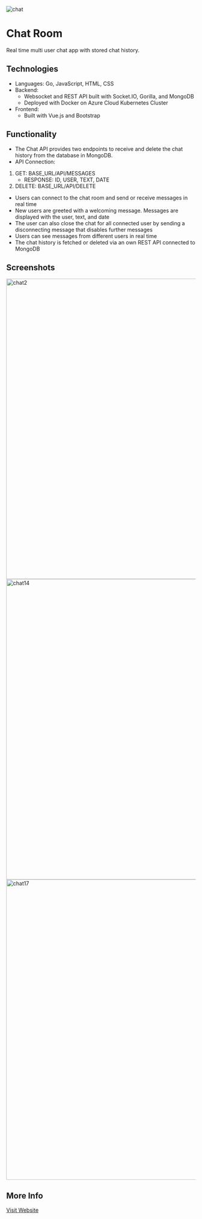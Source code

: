 ![chat](https://user-images.githubusercontent.com/36485235/185006091-4fb542c2-a61a-4854-85c2-cf883d15c52b.png)

# Chat Room
Real time multi user chat app with stored chat history.

## Technologies
- Languages: Go, JavaScript, HTML, CSS
- Backend: 
  - Websocket and REST API built with Socket.IO, Gorilla, and MongoDB
  - Deployed with Docker on Azure Cloud Kubernetes Cluster
- Frontend: 
  - Built with Vue.js and Bootstrap
  
  
## Functionality
- The Chat API provides two endpoints to receive and delete the chat history from the database in MongoDB.
- API Connection:
 1. GET: BASE_URL/API/MESSAGES
    - RESPONSE: ID, USER, TEXT, DATE
 2. DELETE: BASE_URL/API/DELETE
 
 - Users can connect to the chat room and send or receive messages in real time
 - New users are greeted with a welcoming message. Messages are displayed with the user, text, and date 
 - The user can also close the chat for all connected user by sending a disconnecting message that disables further messages
 - Users can see messages from different users in real time
 - The chat history is fetched or deleted via an own REST API connected to MongoDB

## Screenshots
<img width="800" alt="chat2" src="https://user-images.githubusercontent.com/36485235/185007093-c9aecfd0-4b9f-486a-a7ce-0edb18e10a1b.png">
<img width="800" alt="chat14" src="https://user-images.githubusercontent.com/36485235/185007117-b3bdce25-147b-4ad9-95f1-d786e2403bf6.png">
<img width="800" alt="chat17" src="https://user-images.githubusercontent.com/36485235/185007127-48130c41-4ec6-4435-bb1b-480a9f5a57d5.png">

## More Info
[Visit Website](https://jongwonlee.dev/chat-room)
